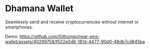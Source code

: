 # Dhamana Wallet

Seamlessly send and receive cryptocurrencies without internet or smartphones. 

Demo:
https://github.com/Githongo/near-sms-wallet/assets/40299758/f522e0d6-181d-4477-90d0-48db7cd845ba


